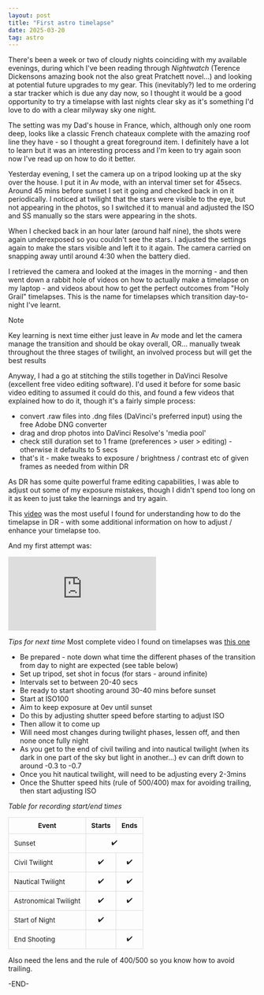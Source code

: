 ```yaml
---
layout: post
title: "First astro timelapse"
date: 2025-03-20
tag: astro
---
```



There's been a week or two of cloudy nights coinciding with my available evenings, during which I've been reading through _Nightwatch_ (Terence Dickensons amazing book not the also great Pratchett novel...) and looking at potential future upgrades to my gear.  This (inevitably?) led to me ordering a star tracker which is due any day now, so I thought it would be a good opportunity to try a timelapse with last nights clear sky as it's something I'd love to do with a clear milyway sky one night.

The setting was my Dad's house in France, which, although only one room deep, looks like a classic French chateaux complete with the amazing roof line they have - so I thought a great foreground item.  I definitely have a lot to learn but it was an interesting process and I'm keen to try again soon now I've read up on how to do it better.  

Yesterday evening, I set the camera up on a tripod looking up at the sky over the house.  I put it in Av mode, with an interval timer set for 45secs.  Around 45 mins before sunset I set it going and checked back in on it periodically.  I noticed at twilight that the stars were visible to the eye, but not appearing in the photos, so I switched it to manual and adjusted the ISO and SS manually so the stars were appearing in the shots.

When I checked back in an hour later (around half nine), the shots were again underexposed so you couldn't see the stars.  I adjusted the settings again to make the stars visible and left it to it again.  The camera carried on snapping away until around 4:30 when the battery died.  

I retrieved the camera and looked at the images in the morning - and then went down a rabbit hole of videos on how to actually make a timelapse on my laptop - and videos about how to get the perfect outcomes from "Holy Grail" timelapses.  This is the name for timelapses which transition day-to-night I've learnt.

> [!NOTE]
> Key learning is next time either just leave in Av mode and let the camera manage the transition and should be okay overall, OR... manually tweak throughout the three stages of twilight, an involved process but will get the best results

Anyway, I had a go at stitching the stills together in DaVinci Resolve (excellent free video editing software).  I'd used it before for some basic video editing to assumed it could do this, and found a few videos that explained how to do it, though it's a fairly simple process:
* convert .raw files into .dng files (DaVinci's preferred input) using the free Adobe DNG converter
* drag and drop photos into DaVinci Resolve's 'media pool'
* check still duration set to 1 frame (preferences > user > editing) - otherwise it defaults to 5 secs
* that's it - make tweaks to exposure / brightness / contrast etc of given frames as needed from within DR

As DR has some quite powerful frame editing capabilities, I was able to adjust out some of my exposure mistakes, though I didn't spend too long on it as keen to just take the learnings and try again.

This <a href="https://www.youtube.com/watch?v=pFdRO0RsdMM" target="_blank" rel="noopener">video</a> was the most useful I found for understanding how to do the timelapse in DR - with some additional information on how to adjust / enhance your timelapse too.

And my first attempt was:

<div class="video-wrapper">
  <iframe src="https://www.youtube.com/embed/PmEsczIhK4I" frameborder="0" allowfullscreen></iframe>
</div>

*Tips for next time*
Most complete video I found on timelapses was <a href="https://www.youtube.com/watch?v=fgPLOOVvM9k&t=7s" target="_blank">this one</a>

* Be prepared - note down what time the different phases of the transition from day to night are expected (see table below)
* Set up tripod, set shot in focus (for stars - around infinite)
* Intervals set to between 20-40 secs 
* Be ready to start shooting around 30-40 mins before sunset
* Start at ISO100
* Aim to keep exposure at 0ev until sunset
* Do this by adjusting shutter speed before starting to adjust ISO
* Then allow it to come up
* Will need most changes during twilight phases, lessen off, and then none once fully night
* As you get to the end of civil twiling and into nautical twilight (when its dark in one part of the sky but light in another...) ev can drift down to around -0.3 to -0.7
* Once you hit nautical twilight, will need to be adjusting every 2-3mins
* Once the Shutter speed hits (rule of 500/400) max for avoiding trailing, then start adjusting ISO


*Table for recording start/end times*
<style>
.responsive-table {
  width: 100%;
  border-collapse: collapse;
  margin-bottom: 1em;
  font-size: 0.95em;
}

.responsive-table th,
.responsive-table td {
  border: 1px solid #ddd;
  padding: 0.6em 0.8em;
}

.responsive-table td:nth-child(2),
.responsive-table td:nth-child(3) {
  text-align: center;
}

@media screen and (max-width: 600px) {
  .responsive-table thead {
    display: none;
  }

  .responsive-table tr {
    display: block;
    margin-bottom: 1em;
    border: 1px solid #ddd;
  }

  .responsive-table td {
    display: block;
    text-align: right;
    position: relative;
    padding-left: 50%;
    border: none;
    border-bottom: 1px solid #eee;
  }

  .responsive-table td::before {
    content: attr(data-label);
    position: absolute;
    left: 0.8em;
    top: 0.6em;
    font-weight: bold;
    text-align: left;
  }

  .responsive-table td:nth-child(2),
  .responsive-table td:nth-child(3) {
    text-align: right;
  }
}
</style>

<table class="responsive-table">
  <thead>
    <tr>
      <th>Event</th>
      <th>Starts</th>
      <th>Ends</th>
    </tr>
  </thead>
  <tbody>
    <tr>
      <td>Sunset</td>
      <td colspan="2">✔️</td>
    </tr>
    <tr>
      <td>Civil Twilight</td>
      <td>✔️</td>
      <td>✔️</td>
    </tr>
    <tr>
      <td>Nautical Twilight</td>
      <td>✔️</td>
      <td>✔️</td>
    </tr>
    <tr>
      <td>Astronomical Twilight</td>
      <td>✔️</td>
      <td>✔️</td>
    </tr>
    <tr>
      <td>Start of Night</td>
      <td>✔️</td>
      <td></td>
    </tr>
    <tr>
      <td>End Shooting</td>
      <td></td>
      <td>✔️</td>
    </tr>
  </tbody>
</table>

Also need the lens and the rule of 400/500 so you know how to avoid trailing. 

-END-
